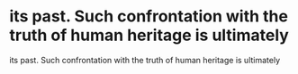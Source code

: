 # its past.  Such confrontation with the truth of human heritage is ultimately

its past.  Such confrontation with the truth of human heritage is ultimately